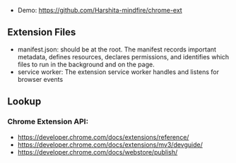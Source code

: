 - Demo: https://github.com/Harshita-mindfire/chrome-ext
## Extension Files
- manifest.json: should be at the root. The manifest records important metadata, defines resources, declares permissions, and identifies which files to run in the background and on the page.
- service worker: The extension service worker handles and listens for browser events
## Lookup
### Chrome Extension API:
-  https://developer.chrome.com/docs/extensions/reference/
- https://developer.chrome.com/docs/extensions/mv3/devguide/
- https://developer.chrome.com/docs/webstore/publish/
